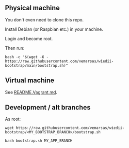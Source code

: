## Physical machine

You don't even need to clone this repo.

Install Debian (or Raspbian etc.) in your machine.

Login and become root.

Then run:

```
bash -c "$(wget -O - https://raw.githubusercontent.com/vemarsas/wiedii-bootstrap/main/bootstrap.sh)"
```

## Virtual machine

See [README.Vagrant.md](README.Vagrant.md).

## Development / alt branches

As root:

```
wget https://raw.githubusercontent.com/vemarsas/wiedii-bootstrap/<MY_BOOTSTRAP_BRANCH>/bootstrap.sh

bash bootstrap.sh MY_APP_BRANCH
```
